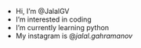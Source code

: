 - Hi, I’m @JalalGV
- I’m interested in coding
- I’m currently learning python
- My instagram is @_jalal.gahramanov_
